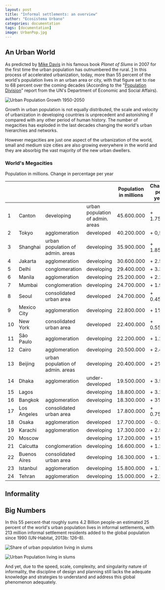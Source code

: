 ```yaml
---
layout: post
title: "Informal settlements: an overview"
author: "Ecosistema Urbano"
categories: documentation
tags: [documentation]
image: UrbanPop.jpg
---
```


## An Urban World
As predicted by [Mike Davis](https://en.wikipedia.org/wiki/Mike_Davis_(scholar)) in his famous book _Planet of Slums_ in 2007 for the first time the urban population has outnumbered the rural. [1][1] In this process of accelerated urbanization, today, more than 55 percent of the world's population lives in an urban area or city, with that figure set to rise to 68 percent over the coming decades (According to the "[Population Division](https://population.un.org/wpp/)" report from the UN's Department of Economic and Social Affairs).

![Urban Population Growth 1950-2050](/Slums/assets/img/Urban-Population-Growth-1950-to-2050.gif "Urban Population Growth 1950 to 2050")

Growth in urban population is not equally distributed, the scale and velocity of urbanization in developing countries is unprecedent and astonishing if compared with any other period of human history. The number of megacities has exploded in the last decades changing the world's urban hierarchies and networks. 

However megacities are just one aspect of the urbanization of the world, small and medium size cities are also growing everywhere in the world and they are absorbig the vast majority of the new urban dwellers. 

### World's Megacities
Population in millions. Change in percentage per year

|     | | |                | Population in millions |Change per year|
|-----|--------------------|------|----------------|---------------|-------------|
|1| Canton | developing | urban population of admin. areas | 45.600.000 | + 1.75% |
|2| Tokyo | agglomeration | developed | 40.200.000 | + 0,5% |
|3| Shanghai | urban population of admin. areas | developing | 35.900.000 | + 1.85% |
|4| Jakarta | agglomeration | developing | 30.600.000 | + 2.5% | 
|5| Delhi | conglomeration | developing | 29.400.000 | + 3.3% |
|6| Manila | agglomeration | developing | 25.200.000 | + 2.2% |
|7| Mumbai | conglomeration | developing | 24.700.000 | + 1.9% |
|8| Seoul | consolidated urban area | developed | 24.700.000 | + 0.45% |
|9| Mexico City | agglomeration | developing | 22.800.000 | + 1% |
|10| New York | consolidated urban area | developed | 22.400.000 | + 0.55% |
|11| São Paulo | agglomeration | developing | 22.200.000 | + 1.2% |
|12| Cairo | agglomeration | developing | 20.500.000 | + 2.4% |
|13| Beijing | urban population of admin. areas | developing | 20.400.000 | + 2% |
|14| Dhaka | agglomeration | under-developed | 19.500.000 | + 3.5% |
|15| Lagos |      | developing | 18.800.000 | + 3.2% |
|16| Bangkok | agglomeration | developing | 18.300.000 | + 3% |
|17| Los Angeles | consolidated urban area | developed | 17.800.000 | + 0.75% |
|18| Osaka | agglomeration | developed | 17.700.000 | - 0.1% |
|19| Karachi | agglomeration | developing | 17.300.000 | + 2.5% |
|20| Moscow |    | developing | 17.200.000 | + 1% |
|21| Calcutta | conglomeration | developing | 16.600.000 | + 1.2% |
|22| Buenos Aires | consolidated urban area | developing | 16.300.000 | + 1.1% |
|23| Istanbul | agglomeration | developing | 15.800.000 | + 1.7% |
|24| Tehran | agglomeration | developing | 15.000.000 | + 2.1% |

## Informality

## Big Numbers
In this 55 percent-that roughly sums 4.2 Billion people-an estimated 25 percent of the world's urban population lives in informal settlements, with 213 million informal settlement residents added to the global population since 1990 (UN-Habitat, 2013b: 126–8). 

![Share of urban population living in slums](/Slums/assets/img/Share-of-urban-population-living-in-slums-GIF.gif "Share of urban population living in slums")

![Urban Population living in slums](/Slums/assets/img/Urban-Slums-Population-GIF.gif "Urban Population living in slums")

And yet, due to the speed, scale, complexity, and singularity nature of informality, the discipline of design and planning still lacks the adequate knowledge and strategies to understand and address this global phenomenon adequately.


[1]: https://data.worldbank.org/indicator/sp.urb.totl.in.zs?end=2018&start=1960&view=chart
